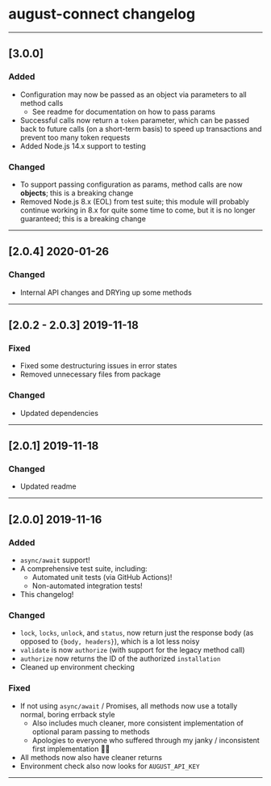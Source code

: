 # august-connect changelog

---

## [3.0.0]

### Added

- Configuration may now be passed as an object via parameters to all method calls
  - See readme for documentation on how to pass params
- Successful calls now return a `token` parameter, which can be passed back to future calls (on a short-term basis) to speed up transactions and prevent too many token requests
- Added Node.js 14.x support to testing

### Changed

- To support passing configuration as params, method calls are now **objects**; this is a breaking change
- Removed Node.js 8.x (EOL) from test suite; this module will probably continue working in 8.x for quite some time to come, but it is no longer guaranteed; this is a breaking change

---

## [2.0.4] 2020-01-26

### Changed

- Internal API changes and DRYing up some methods

---

## [2.0.2 - 2.0.3] 2019-11-18

### Fixed

- Fixed some destructuring issues in error states
- Removed unnecessary files from package


### Changed

- Updated dependencies

---

## [2.0.1] 2019-11-18

### Changed

- Updated readme

---

## [2.0.0] 2019-11-16

### Added

- `async/await` support!
- A comprehensive test suite, including:
  - Automated unit tests (via GitHub Actions)!
  - Non-automated integration tests!
- This changelog!


### Changed

- `lock`, `locks`, `unlock`, and `status`, now return just the response body (as opposed to `{body, headers}`), which is a lot less noisy
- `validate` is now `authorize` (with support for the legacy method call)
- `authorize` now returns the ID of the authorized `installation`
- Cleaned up environment checking


### Fixed

- If not using `async/await` / Promises, all methods now use a totally normal, boring errback style
  - Also includes much cleaner, more consistent implementation of optional param passing to methods
  - Apologies to everyone who suffered through my janky / inconsistent first implementation 🙏🏻
- All methods now also have cleaner returns
- Environment check also now looks for `AUGUST_API_KEY`

---
